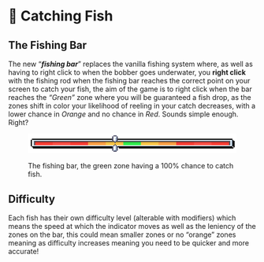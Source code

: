 # 🐡 Catching Fish

## The Fishing Bar

The new “_**fishing bar**_” replaces the vanilla fishing system where, as well as having to right click to when the bobber goes underwater, you **right click** with the fishing rod when the fishing bar reaches the correct point on your screen to catch your fish, the aim of the game is to right click when the bar reaches the _“Green”_ zone where you will be guaranteed a fish drop, as the zones shift in color your likelihood of reeling in your catch decreases, with a lower chance in _Orange_ and no chance in _Red_. Sounds simple enough. Right?

<figure><img src="../.gitbook/assets/image (2).png" alt=""><figcaption><p>The fishing bar, the green zone having a 100% chance to catch fish.</p></figcaption></figure>

## Difficulty

Each fish has their own difficulty level (alterable with modifiers) which means the speed at which the indicator moves as well as the leniency of the zones on the bar, this could mean smaller zones or no “orange” zones meaning as difficulty increases meaning you need to be quicker and more accurate!

